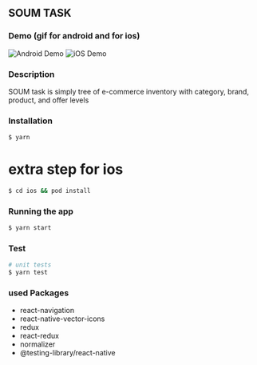 <!-- add title with SOUM TASK with head -->
<!-- add description for the task: SOUM task is simply tree of e-commerce inventory with category, brand, product, and offer levels -->

## SOUM TASK

### Demo (gif for android and for ios)

![Android Demo](https://drive.google.com/file/d/1eIHAQss8C3M6XPp2AoH1vAJ34aoNwPHf/view?usp=sharing)
![iOS Demo](https://drive.google.com/file/d/1HUbvT64TMkeinOZCSwxyL7CKItFexsjK/view?usp=sharing)

### Description

SOUM task is simply tree of e-commerce inventory with category, brand, product, and offer levels

### Installation

```bash
$ yarn
```

# extra step for ios

```bash
$ cd ios && pod install
```

### Running the app

```bash
$ yarn start
```

### Test

```bash
# unit tests
$ yarn test
```

### used Packages

- react-navigation
- react-native-vector-icons
- redux
- react-redux
- normalizer
- @testing-library/react-native